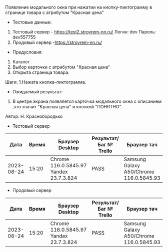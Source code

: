 Появление модального окна при нажатии на кнопку-пиктограмму в странице товара с атрибутом "Красная цена"

* Тестовые данные: 

1. Тестовый сервер - https://test2.stroyrem-nn.ru/
Логин: dev
Пароль: dev557755
2. Продовый сервер -https://stroyrem-nn.ru/

* Предусловия:
1. Каталог
2. Выбор карточки с атрибутом "Красная цена"
2. Открыта страница товара. 

Шаги:
1.Нажата кнопка-пиктограмма.

* Ожидаемый результат:
1. В центре экрана появляется карточка модального окна с описанием ,что значит "Красная цена" и кнопкой "ПОНЯТНО".


Автор: Н. Краснобородько


* Тестовый сервер

| Дата | Время | Браузер Desktop| Результат/Баг № Trello| Браузер тач| Результат/Баг № Trello| Дата релиза |Имя |
| --- | --- | --- | --- | --- | --- | --- | --- | 
|2023-08-24 | 15:20 | Chrome 116.0.5845.97  Yandex 23.7.3.824| PASS |Samsung Galaxy A50/Chrome 116.0.5845.93  | https://trello.com/c/t0wwHDmL/417 | 13.08.23 | Наталья К. | 



* Продовый сервер

| Дата | Время | Браузер Desktop| Результат/Баг № Trello| Браузер тач| Результат/Баг № Trello| Дата релиза |Имя |
| --- | --- | --- | --- | --- | --- | --- | --- | 
| 2023-08-24 | 15:20 | Chrome 116.0.5845.97 Yandex 23.7.3.824 | PASS  |Samsung Galaxy A50/Chrome 116.0.5845.93  | https://trello.com/c/t0wwHDmL/417 | 13.08.23 | Наталья К. | 


